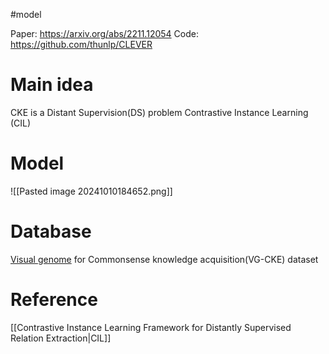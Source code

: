 #model

Paper: https://arxiv.org/abs/2211.12054
Code: https://github.com/thunlp/CLEVER
# Main idea

CKE is a Distant Supervision(DS) problem
	Contrastive Instance Learning (CIL)

# Model

![[Pasted image 20241010184652.png]]
# Database

[Visual genome](https://homes.cs.washington.edu/~ranjay/visualgenome/api.html) for Commonsense knowledge acquisition(VG-CKE) dataset


# Reference

[[Contrastive Instance Learning Framework for Distantly Supervised Relation Extraction|CIL]]